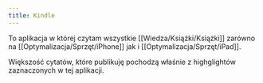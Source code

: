 ```yaml
---
title: Kindle
---
```


To aplikacja w której czytam wszystkie [[Wiedza/Książki/Książki]] zarówno na [[Optymalizacja/Sprzęt/iPhone]] jak i [[Optymalizacja/Sprzęt/iPad]].

Większość cytatów, które publikuję pochodzą właśnie z highglightów zaznaczonych w tej aplikacji.